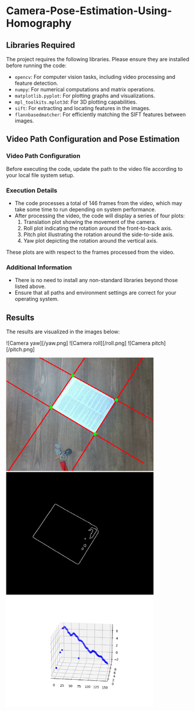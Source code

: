 # Camera-Pose-Estimation-Using-Homography

## Libraries Required

The project requires the following libraries. Please ensure they are installed before running the code:

- `opencv`: For computer vision tasks, including video processing and feature detection.
- `numpy`: For numerical computations and matrix operations.
- `matplotlib.pyplot`: For plotting graphs and visualizations.
- `mpl_toolkits.mplot3d`: For 3D plotting capabilities.
- `sift`: For extracting and locating features in the images.
- `flannbasedmatcher`: For efficiently matching the SIFT features between images.

## Video Path Configuration and Pose Estimation

### Video Path Configuration

Before executing the code, update the path to the video file according to your local file system setup.

### Execution Details

- The code processes a total of 146 frames from the video, which may take some time to run depending on system performance.
- After processing the video, the code will display a series of four plots:
  1. Translation plot showing the movement of the camera.
  2. Roll plot indicating the rotation around the front-to-back axis.
  3. Pitch plot illustrating the rotation around the side-to-side axis.
  4. Yaw plot depicting the rotation around the vertical axis.
  
These plots are with respect to the frames processed from the video.

### Additional Information

- There is no need to install any non-standard libraries beyond those listed above.
- Ensure that all paths and environment settings are correct for your operating system.

## Results

The results are visualized in the images below:


<!-- ![Initial Plot](corner_detection.png)
![Fitted Plot](edges.png)
![Initial Plot](translation.png) -->
![Camera yaw][/yaw.png]
![Camera roll][/roll.png]
![Camera pitch][/pitch.png]

<img src ="corner_detection.png" width=400/>
<img src ="edges.png" width=400/>
<img src ="translation.png" width=400/>


